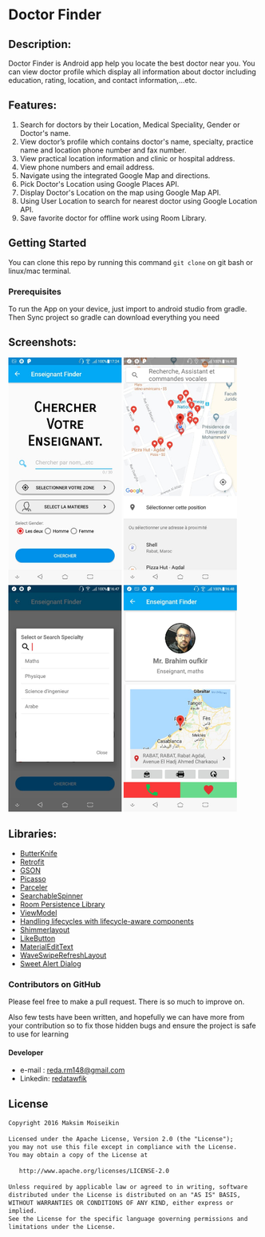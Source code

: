 # Doctor Finder

## Description:
Doctor Finder is Android app help you locate the best doctor near you. You can view doctor profile
which display all information about doctor including education, rating, location, and contact
information,...etc.

## Features:
1. Search for doctors by their Location, Medical Speciality, Gender or Doctor's name.
2. View  doctor’s profile which contains doctor's name, specialty, practice name and location
   phone number and fax number.
3. View practical location information and clinic or hospital address.
4. View phone numbers and email address.
5. Navigate using the integrated Google Map and directions.
6. Pick Doctor's Location using Google Places API.
7. Display Doctor's Location on the map using Google Map API.
8. Using User Location to search for nearest doctor using Google Location API.
9. Save favorite doctor for offline work using Room Library.


## Getting Started

You can clone this repo by running this command ``` git clone ``` on git bash or linux/mac terminal.

### Prerequisites

To run the App on your device, just import to android studio from gradle.
Then Sync project so gradle can download everything you need

## Screenshots:
<img width="45%" src="https://github.com/brahimoufkir/AlloOustad-Spring-Android/blob/master/Screen1.jpg" />

<img width="45%" src="https://github.com/brahimoufkir/AlloOustad-Spring-Android/blob/master/screen2.jpg" />

<img width="45%" src="https://github.com/brahimoufkir/AlloOustad-Spring-Android/blob/master/screen3.jpg" />

<img width="45%" src="https://github.com/brahimoufkir/AlloOustad-Spring-Android/blob/master/screen4.jpg" />



## Libraries:
* [ButterKnife](https://github.com/JakeWharton/butterknife)
* [Retrofit](https://github.com/square/retrofit)
* [GSON](https://github.com/google/gson)
* [Picasso](http://square.github.io/picasso/)
* [Parceler](https://github.com/johncarl81/parceler)
* [SearchableSpinner](https://github.com/MdFarhanRaja/SearchableSpinner)
* [Room Persistence Library](https://developer.android.com/topic/libraries/architecture/room)
* [ViewModel](https://developer.android.com/topic/libraries/architecture/viewmo)
* [Handling lifecycles with lifecycle-aware components](https://developer.android.com/topic/libraries/architecture/lifecycle)
* [Shimmerlayout](https://github.com/team-supercharge/ShimmerLayout)
* [LikeButton](https://github.com/jd-alexander/LikeButton)
* [MaterialEditText](https://github.com/rengwuxian/MaterialEditText)
* [WaveSwipeRefreshLayout](https://github.com/recruit-lifestyle/WaveSwipeRefreshLayout)
* [Sweet Alert Dialog](https://github.com/pedant/sweet-alert-dialog)

### Contributors on GitHub
Please feel free to make a pull request. There is so much to improve on.

Also few tests have been written, and hopefully we can have more from your contribution so to fix those hidden bugs and ensure the project is safe to use for learning

#### Developer
* e-mail : reda.rm148@gmail.com
* Linkedin: [redatawfik](https://www.linkedin.com/in/redatawfik/)


License
-------

    Copyright 2016 Maksim Moiseikin

    Licensed under the Apache License, Version 2.0 (the "License");
    you may not use this file except in compliance with the License.
    You may obtain a copy of the License at

       http://www.apache.org/licenses/LICENSE-2.0

    Unless required by applicable law or agreed to in writing, software
    distributed under the License is distributed on an "AS IS" BASIS,
    WITHOUT WARRANTIES OR CONDITIONS OF ANY KIND, either express or implied.
    See the License for the specific language governing permissions and
    limitations under the License.
